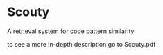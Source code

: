 # Scouty
A retrieval system for code pattern similarity

to see a more in-depth description go to Scouty.pdf
